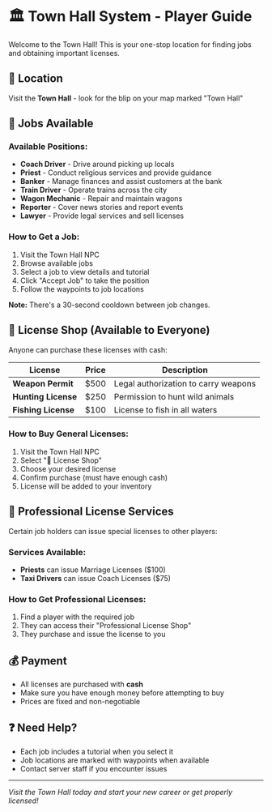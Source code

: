 # 🏛️ Town Hall System - Player Guide

Welcome to the Town Hall! This is your one-stop location for finding jobs and obtaining important licenses.

## 📍 Location
Visit the **Town Hall** - look for the blip on your map marked "Town Hall"

## 💼 Jobs Available

### Available Positions:
- **Coach Driver** - Drive around picking up locals
- **Priest** - Conduct religious services and provide guidance  
- **Banker** - Manage finances and assist customers at the bank
- **Train Driver** - Operate trains across the city
- **Wagon Mechanic** - Repair and maintain wagons
- **Reporter** - Cover news stories and report events
- **Lawyer** - Provide legal services and sell licenses

### How to Get a Job:
1. Visit the Town Hall NPC
2. Browse available jobs
3. Select a job to view details and tutorial
4. Click "Accept Job" to take the position
5. Follow the waypoints to job locations

**Note:** There's a 30-second cooldown between job changes.

## 🔫 License Shop (Available to Everyone)

Anyone can purchase these licenses with cash:

| License | Price | Description |
|---------|-------|-------------|
| **Weapon Permit** | $500 | Legal authorization to carry weapons |
| **Hunting License** | $250 | Permission to hunt wild animals |
| **Fishing License** | $100 | License to fish in all waters |

### How to Buy General Licenses:
1. Visit the Town Hall NPC
2. Select "🔫 License Shop"
3. Choose your desired license
4. Confirm purchase (must have enough cash)
5. License will be added to your inventory

## 📜 Professional License Services

Certain job holders can issue special licenses to other players:

### Services Available:
- **Priests** can issue Marriage Licenses ($100)
- **Taxi Drivers** can issue Coach Licenses ($75)

### How to Get Professional Licenses:
1. Find a player with the required job
2. They can access their "Professional License Shop" 
3. They purchase and issue the license to you

## 💰 Payment
- All licenses are purchased with **cash**
- Make sure you have enough money before attempting to buy
- Prices are fixed and non-negotiable

## ❓ Need Help?
- Each job includes a tutorial when you select it
- Job locations are marked with waypoints when available
- Contact server staff if you encounter issues

---
*Visit the Town Hall today and start your new career or get properly licensed!*
